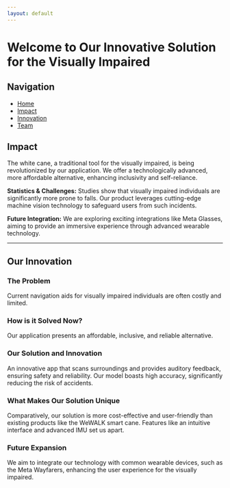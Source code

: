 ```yaml
---
layout: default
---
```


# Welcome to Our Innovative Solution for the Visually Impaired

## Navigation
- [Home](https://soundforsight.github.io/hope/)
- [Impact](https://soundforsight.github.io/hope/impact)
- [Innovation](https://soundforsight.github.io/hope/innovation)
- [Team](https://soundforsight.github.io/hope/team)

## Impact

The white cane, a traditional tool for the visually impaired, is being revolutionized by our application. We offer a technologically advanced, more affordable alternative, enhancing inclusivity and self-reliance.

**Statistics & Challenges:** Studies show that visually impaired individuals are significantly more prone to falls. Our product leverages cutting-edge machine vision technology to safeguard users from such incidents.

**Future Integration:** We are exploring exciting integrations like Meta Glasses, aiming to provide an immersive experience through advanced wearable technology.

---

## Our Innovation

### The Problem

Current navigation aids for visually impaired individuals are often costly and limited.

### How is it Solved Now?

Our application presents an affordable, inclusive, and reliable alternative.

### Our Solution and Innovation

An innovative app that scans surroundings and provides auditory feedback, ensuring safety and reliability. Our model boasts high accuracy, significantly reducing the risk of accidents.

### What Makes Our Solution Unique

Comparatively, our solution is more cost-effective and user-friendly than existing products like the WeWALK smart cane. Features like an intuitive interface and advanced IMU set us apart.

### Future Expansion

We aim to integrate our technology with common wearable devices, such as the Meta Wayfarers, enhancing the user experience for the visually impaired.


